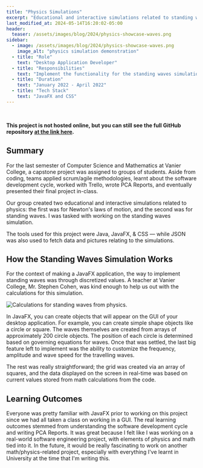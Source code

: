 ```yaml
---
title: "Physics Simulations"
excerpt: "Educational and interactive simulations related to standing waves for myr CEGEP capstone project."
last_modified_at: 2024-05-14T16:20:02-05:00
header:
  teaser: /assets/images/blog/2024/physics-showcase-waves.png
sidebar:
  - image: /assets/images/blog/2024/physics-showcase-waves.png
    image_alt: "physics simulation demonstration"
  - title: "Role"
    text: "Desktop Application Developer"
  - title: "Responsibilities"
    text: "Implement the functionality for the standing waves simulation"
  - title: "Duration"
    text: "January 2022 - April 2022"
  - title: "Tech Stack"
    text: "JavaFX and CSS"
---
```


<br/>

**This project is not hosted online, but you can still see the full GitHub repository <a href="https://github.com/Verdone/vanier-capstone-project" target="blank">at the link here</a>.**

## Summary

For the last semester of Computer Science and Mathematics at Vanier College, a capstone project was assigned to groups of students. Aside from coding, teams applied scrum/agile methodologies, learnt about the software development cycle, worked with Trello, wrote PCA Reports, and eventually presented their final project in-class.

Our group created two educational and interactive simulations related to physics: the first was for Newton's laws of motion, and the second was for standing waves. I was tasked with working on the standing waves simulation.

The tools used for this project were Java, JavaFX, & CSS — while JSON was also used to fetch data and pictures relating to the simulations.

## How the Standing Waves Simulation Works

For the context of making a JavaFX application, the way to implement standing waves was through discretized values. A teacher at Vanier College, Mr. Stephen Cohen, was kind enough to help us out with the calculations for this simulation.

<img src="{{ site.url }}{{ site.baseurl }}/assets/images/blog/2024/waves-calculations.jpg" alt="Calculations for standing waves from physics.">

In JavaFX, you can create objects that will appear on the GUI of your desktop application. For example, you can create simple shape objects like a circle or square. The waves themselves are created from arrays of approximately 200 circle objects. The position of each circle is determined based on governing equations for waves. Once that was settled, the last big feature left to implement was the ability to customize the frequency, amplitude and wave speed for the travelling waves.

The rest was really straightforward; the grid was created via an array of squares, and the data displayed on the screen in real-time was based on current values stored from math calculations from the code.

## Learning Outcomes

Everyone was pretty familiar with JavaFX prior to working on this project since we had all taken a class on working in a GUI. The real learning outcomes stemmed from understanding the software development cycle and writing PCA Reports. It was great because I felt like I was working on a real-world software engineering project, with elements of physics and math tied into it. In the future, it would be really fascinating to work on another math/physics-related project, especially with everything I've learnt in University at the time that I'm writing this.
